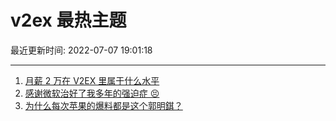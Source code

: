# v2ex 最热主题

最近更新时间: 2022-07-07 19:01:18

--- 
1. [月薪 2 万在 V2EX 里属于什么水平](https://www.v2ex.com/t/864598) 
2. [感谢微软治好了我多年的强迫症 😣](https://www.v2ex.com/t/864576) 
3. [为什么每次苹果的爆料都是这个郭明錤？](https://www.v2ex.com/t/864604) 

